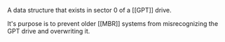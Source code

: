 A data structure that exists in sector 0 of a [[GPT]] drive.

It's purpose is to prevent older [[MBR]] systems from misrecognizing the GPT drive and overwriting it.